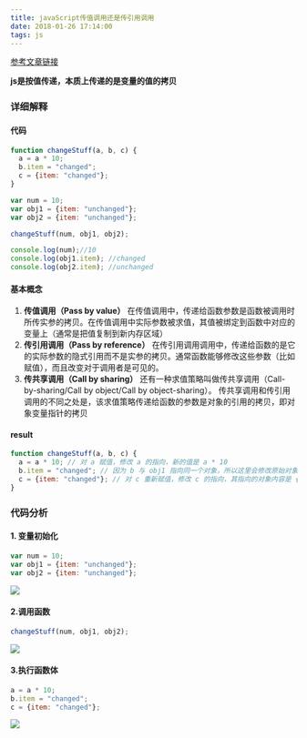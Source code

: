 ```yaml
---
title: javaScript传值调用还是传引用调用
date: 2018-01-26 17:14:00
tags: js
---
```


[参考文章链接](http://nodejh.com/post/is-javascript-a-pass-by-reference-or-pass-by-value-language/)

**js是按值传递，本质上传递的是变量的值的拷贝**

### 详细解释

#### 代码
```js
function changeStuff(a, b, c) {
  a = a * 10;
  b.item = "changed";
  c = {item: "changed"};
}

var num = 10;
var obj1 = {item: "unchanged"};
var obj2 = {item: "unchanged"};

changeStuff(num, obj1, obj2);

console.log(num);//10
console.log(obj1.item); //changed
console.log(obj2.item); //unchanged
```
#### 基本概念
1. **传值调用（Pass by value）**
  在传值调用中，传递给函数参数是函数被调用时所传实参的拷贝。在传值调用中实际参数被求值，其值被绑定到函数中对应的变量上（通常是把值复制到新内存区域）
2. **传引用调用（Pass by reference）**
  在传引用调用调用中，传递给函数的是它的实际参数的隐式引用而不是实参的拷贝。通常函数能够修改这些参数（比如赋值），而且改变对于调用者是可见的。
3. **传共享调用（Call by sharing）**
  还有一种求值策略叫做传共享调用（Call-by-sharing/Call by object/Call by object-sharing）。
  传共享调用和传引用调用的不同之处是，该求值策略传递给函数的参数是对象的引用的拷贝，即对象变量指针的拷贝

#### result
```js
function changeStuff(a, b, c) {
  a = a * 10; // 对 a 赋值，修改 a 的指向，新的值是 a * 10
  b.item = "changed"; // 因为 b 与 obj1 指向同一个对象，所以这里会修改原始对象 obj1.item 的内容
  c = {item: "changed"}; // 对 c 重新赋值，修改 c 的指向，其指向的对象内容是 {item: "changed"}
}

```
### 代码分析
#### 1. 变量初始化
```js
var num = 10;
var obj1 = {item: "unchanged"};
var obj2 = {item: "unchanged"};
```
![](1.jpg)
#### 2.调用函数
```js
changeStuff(num, obj1, obj2);
```
![](2.jpg)
#### 3.执行函数体
```js
a = a * 10;
b.item = "changed";
c = {item: "changed"};
```
![](3.jpg)